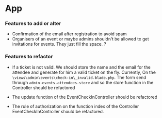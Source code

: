 # App

### Features to add or alter

- Confirmation of the email after registration to avoid spam
- Organisers of an event or maybe admins shouldn't be allowed to get invitations for events. They just fill the space. ?

### Features to refactor

- If a ticket is not valid. We should store the name and the email for the attendee and generate for him a valid ticket on the fly. Currently, On the ```\views\admin\events\check-in\_invalid.blade.php```. The form send through ```admin.events.attendees.store``` and so the store function in the Controller should be refactored

- The update function of the EventCheckInController should be refactored

- The rule of authorization on the function index of the Controller EventCheckInController should be refactored.
